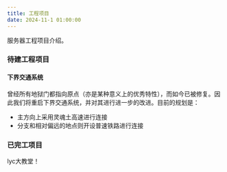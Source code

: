 ```yaml
---
title: 工程项目
date: 2024-11-1 01:00:00
---
```


服务器工程项目介绍。

### 待建工程项目

#### 下界交通系统

曾经所有地狱门都指向原点（亦是某种意义上的优秀特性），而如今已被修复。因此我们将重启下界交通系统，并对其进行进一步的改进。目前的规划是：

- 主方向上采用灵魂土高速进行连接
- 分支和相对偏远的地点则开设普速铁路进行连接

### 已完工项目

lyc大教堂！

